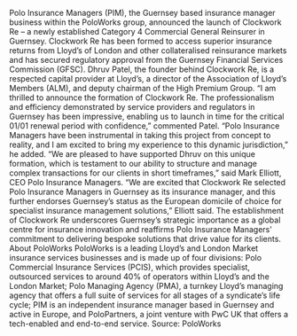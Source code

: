 Polo Insurance Managers (PIM), the Guernsey based insurance manager business within the PoloWorks group, announced the launch of Clockwork Re – a newly established Category 4 Commercial General Reinsurer in Guernsey.
Clockwork Re has been formed to access superior insurance returns from Lloyd’s of London and other collateralised reinsurance markets and has secured regulatory approval from the Guernsey Financial Services Commission (GFSC).
Dhruv Patel, the founder behind Clockwork Re, is a respected capital provider at Lloyd’s, a director of the Association of Lloyd’s Members (ALM), and deputy chairman of the High Premium Group.
“I am thrilled to announce the formation of Clockwork Re. The professionalism and efficiency demonstrated by service providers and regulators in Guernsey has been impressive, enabling us to launch in time for the critical 01/01 renewal period with confidence,” commented Patel.
“Polo Insurance Managers have been instrumental in taking this project from concept to reality, and I am excited to bring my experience to this dynamic jurisdiction,” he added.
“We are pleased to have supported Dhruv on this unique formation, which is testament to our ability to structure and manage complex transactions for our clients in short timeframes,” said Mark Elliott, CEO Polo Insurance Managers.
“We are excited that Clockwork Re selected Polo Insurance Managers in Guernsey as its insurance manager, and this further endorses Guernsey’s status as the European domicile of choice for specialist insurance management solutions,” Elliott said.
The establishment of Clockwork Re underscores Guernsey’s strategic importance as a global centre for insurance innovation and reaffirms Polo Insurance Managers’ commitment to delivering bespoke solutions that drive value for its clients.
About PoloWorks
PoloWorks is a leading Lloyd’s and London Market insurance services businesses and is made up of four divisions: Polo Commercial Insurance Services (PCIS), which provides specialist, outsourced services to around 40% of operators within Lloyd’s and the London Market; Polo Managing Agency (PMA), a turnkey Lloyd’s managing agency that offers a full suite of services for all stages of a syndicate’s life cycle; PIM is an independent insurance manager based in Guernsey and active in Europe, and PoloPartners, a joint venture with PwC UK that offers a tech-enabled and end-to-end service.
Source: PoloWorks